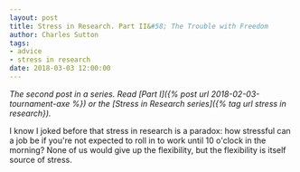 ```yaml
---
layout: post
title: Stress in Research. Part II&#58; The Trouble with Freedom
author: Charles Sutton
tags:
- advice
- stress in research
date: 2018-03-03 12:00:00
---
```


*The second post in a series. Read [Part I]({% post url 2018-02-03-tournament-axe %}) or the [Stress in Research series]({% tag url stress in research}).*

I know I joked before that stress in research is a paradox:
how stressful can a job be if you're not expected to roll in to work until 10
o'clock in the morning? None of us would give up the flexibility,
but the flexibility is itself source of stress.
